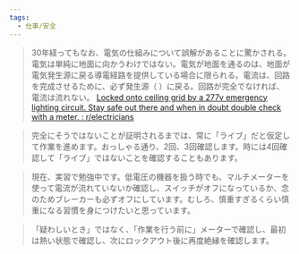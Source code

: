 ```yaml
---
tags:
  - 仕事/安全
---
```

>30年経ってもなお、電気の仕組みについて誤解があることに驚かされる。電気は単純に地面に向かうわけではない。電気が地面を通るのは、地面が電気発生源に戻る導電経路を提供している場合に限られる。電流は、回路を完成させるために、必ず発生源（
 ）に戻る。回路が完全でなければ、電流は流れない。
[Locked onto ceiling grid by a 277v emergency lighting circuit. Stay safe out there and when in doubt double check with a meter. : r/electricians](https://www.reddit.com/r/electricians/comments/1k34v0t/locked_onto_ceiling_grid_by_a_277v_emergency/)

>完全にそうではないことが証明されるまでは、常に「ライブ」だと仮定して作業を進めます。おっしゃる通り、2回、3回確認します。時には4回確認して「ライブ」ではないことを確認することもあります。

>現在、実習で勉強中です。低電圧の機器を扱う時でも、マルチメーターを使って電流が流れていないか確認し、スイッチがオフになっているか、念のためブレーカーも必ずオフにしています。むしろ、慎重すぎるくらい慎重になる習慣を身につけたいと思っています。

>「疑わしいとき」ではなく、「作業を行う前に」メーターで確認し、最初は熱い状態で確認し、次にロックアウト後に再度絶縁を確認します。




